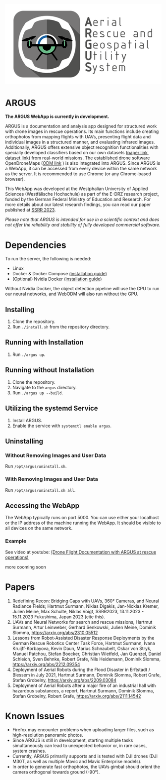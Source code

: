 ![Argus Logo](https://github.com/RoblabWh/argus/blob/main/app/static/default/Argus_icon_dark_title-long_white_BG_scaled.PNG?raw=true)

# ARGUS

**The ARGUS WebApp is currently in development.**

ARGUS is a documentation and analysis app designed for structured work with drone images in rescue operations. Its main functions include creating orthophotos from mapping flights with UAVs, presenting flight data and individual images in a structured manner, and evaluating infrared images. Additionally, ARGUS offers extensive object recognition functionalities with specially developed classifiers based on our own datasets ([paper link](https://arxiv.org/abs/2310.05512), [dataset link](https://www.kaggle.com/datasets/julienmeine/rescue-object-detection)) from real-world missions. The established drone software OpenDroneMaps ([ODM link](https://www.opendronemap.org/) ) is also integrated into ARGUS.
Since ARGUS is a WebApp, it can be accessed from every device within the same network as the server. It is recommended to use Chrome (or any Chrome-based browser).


This WebApp was developed at the Westphalian University of Applied Sciences (Westfälische Hochschule) as part of the E-DRZ research project, funded by the German Federal Ministry of Education and Research. For more details about our latest research findings, you can read our paper published at [SSRR 2023](#to-be-added-after-conference).

*Please note that ARGUS is intended for use in a scientific context and does not offer the reliability and stability of fully developed commercial software.*


# Dependencies
To run the server, the following is needed:
- Linux
- Docker & Docker Compose [(installation guide)](https://docs.docker.com/engine/install/)
- (Optional) Nvidia Docker [(installation guide)](https://docs.nvidia.com/datacenter/cloud-native/container-toolkit/latest/install-guide.html)

Without Nvidia Docker, the object detection pipeline will use the CPU to run our neural networks, and WebODM will also run without the GPU.

## Installing
1. Clone the repository.
2. Run `./install.sh` from the repository directory.

## Running with Installation
1. Run `./argus up`.

## Running without Installation
1. Clone the repository.
2. Navigate to the `argus` directory.
3. Run `./argus up --build`.

## Utilizing the systemd Service
1. Install ARGUS.
2. Enable the service with `systemctl enable argus`.

## Uninstalling

### Without Removing Images and User Data
Run `/opt/argus/uninstall.sh`.

### With Removing Images and User Data
Run `/opt/argus/uninstall.sh all`.

## Accessing the WebApp
The WebApp typically runs on port 5000. You can use either your localhost or the IP address of the machine running the WebApp. It should be visible to all devices on the same network.

### Example
See video at youtube: [(Drone Flight Documentation with ARGUS at rescue operations)](https://www.youtube.com/watch?v=xpbTlIRI9pY)

more cooming soon

# Papers
1. Redefining Recon: Bridging Gaps with UAVs, 360° Cameras, and Neural Radiance Fields; Hartmut Surmann, Niklas Digakis, Jan-Nicklas Kremer, Julien Meine, Max Schulte, Niklas Voigt, SSRR2023, 13.11.2023 - 15.11.2023 Fukushima, Japan 2023 (cite this). 
2. UAVs and Neural Networks for search and rescue missions, Hartmut Surmann, Artur Leinweber, Gerhard Senkowski, Julien Meine, Dominik Slomma, https://arxiv.org/abs/2310.05512
3. Lessons from Robot-Assisted Disaster Response Deployments by the German Rescue Robotics Center Task Force, Hartmut Surmann, Ivana Kruijff-Korbayova, Kevin Daun, Marius Schnaubelt, Oskar von Stryk, Manuel Patchou, Stefan Boecker, Christian Wietfeld, Jan Quenzel, Daniel Schleich, Sven Behnke, Robert Grafe, Nils Heidemann, Dominik Slomma, https://arxiv.org/abs/2212.09354
4. Deployment of Aerial Robots during the Flood Disaster in Erftstadt / Blessem in July 2021, Hartmut Surmann, Dominik Slomma, Robert Grafe, Stefan Grobelny, https://arxiv.org/abs/2209.03084
5. Deployment of Aerial Robots after a major fire of an industrial hall with hazardous substances, a report, Hartmut Surmann, Dominik Slomma, Stefan Grobelny, Robert Grafe, https://arxiv.org/abs/2111.14542

# Known Issues
- Firefox may encounter problems when uploading larger files, such as high-resolution panoramic photos.
- Since ARGUS is still in development, starting multiple tasks simultaneously can lead to unexpected behavior or, in rare cases, system crashes.
- Currently, ARGUS primarily supports and is tested with DJI drones (DJI M30T, as well as multiple Mavic and Mavic Enterprise models).
- In order to generate fast orthophotos, the UAVs gimbal should orient the camera orthogonal towards ground (-90°).
